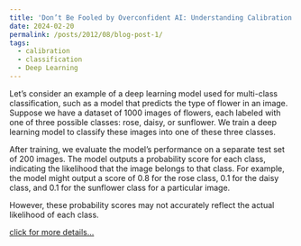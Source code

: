 ```yaml
---
title: 'Don’t Be Fooled by Overconfident AI: Understanding Calibration in the Classification Task'
date: 2024-02-20 
permalink: /posts/2012/08/blog-post-1/
tags:
  - calibration
  - classification
  - Deep Learning
---
```


Let’s consider an example of a deep learning model used for multi-class classification, such as a model that predicts the type of flower in an image. Suppose we have a dataset of 1000 images of flowers, each labeled with one of three possible classes: rose, daisy, or sunflower. We train a deep learning model to classify these images into one of these three classes.

After training, we evaluate the model’s performance on a separate test set of 200 images. The model outputs a probability score for each class, indicating the likelihood that the image belongs to that class. For example, the model might output a score of 0.8 for the rose class, 0.1 for the daisy class, and 0.1 for the sunflower class for a particular image.

However, these probability scores may not accurately reflect the actual likelihood of each class. 


[click for more details...](https://medium.com/@faizanansari541/dont-be-fooled-by-overconfident-ai-understanding-calibration-in-the-classification-task-cda04926a2be)


<!---
Headings are cool
======

You can have many headings
======

Aren't headings cool?
------ --->

